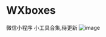 # WXboxes
微信小程序 小工具合集,待更新
![image](https://github.com/jiangzhiwei2018/WXboxes/edit/boxes/扫码_搜索联合传播样式-微信标准绿版.png)
